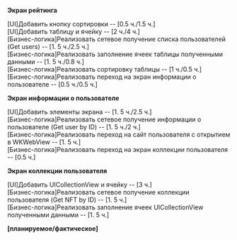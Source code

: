 **Экран рейтинга**

\[UI\]Добавить кнопку сортировки -- \[0.5 ч.\/1.5 ч.]  
\[UI\]Добавить таблицу и ячейку -- \[2 ч.\/4 ч.]  
\[Бизнес-логика\]Реализовать сетевое получение списка пользователей (Get users) -- \[1. 5 ч.\/2.5 ч.]  
\[Бизнес-логика\]Реализовать заполнение ячеек таблицы полученными данными -- \[1. 5 ч.\/0.8 ч.]   
\[Бизнес-логика\]Реализовать сортировку таблицы -- \[1 ч.\/0.5 ч.]  
\[Бизнес-логика\]Реализовать переход на экран информации о пользователе -- \[0.5 ч.\/0.5 ч.]  

**Экран информации о пользователе**

\[UI\]Добавить элементы экрана -- \[1. 5 ч.\/2.5 ч.]  
\[Бизнес-логика\]Реализовать сетевое получение информации о пользователе (Get user by ID) -- \[1. 5 ч.\/2 ч.]  
\[Бизнес-логика\]Реализовать переход на сайт пользователя с открытием в WKWebView -- \[1. 5 ч.\]  
\[Бизнес-логика\]Реализовать переход на экран коллекции пользователя -- \[0.5 ч.\]  

**Экран коллекции пользователя**

\[UI\]Добавить UICollectionView и ячейку -- \[3 ч.\]  
\[Бизнес-логика\]Реализовать сетевое получение коллекции пользователя (Get NFT by ID) -- \[1. 5 ч.\]  
\[Бизнес-логика\]Реализовать заполнение ячеек UICollectionView полученными данными -- \[1. 5 ч.\]  

**\[планируемое/фактическое]**
